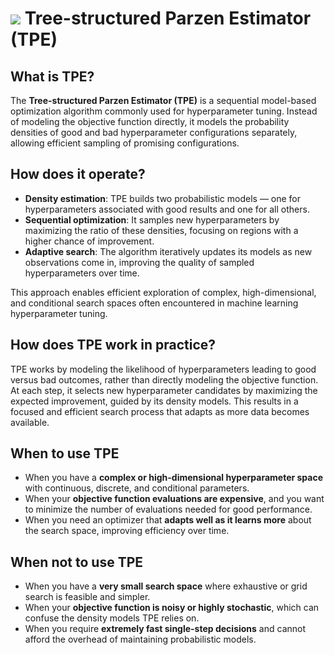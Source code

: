 # <img class='emoji_nav' src='emojis/tree2.svg' /> Tree-structured Parzen Estimator (TPE)

<div id="toc"></div>

<!-- What is TPE and how does it work? -->

<!-- Category: Models -->

## What is TPE?

The **Tree-structured Parzen Estimator (TPE)** is a sequential model-based optimization algorithm commonly used for hyperparameter tuning. Instead of modeling the objective function directly, it models the probability densities of good and bad hyperparameter configurations separately, allowing efficient sampling of promising configurations.

## How does it operate?

- **Density estimation**: TPE builds two probabilistic models — one for hyperparameters associated with good results and one for all others.
- **Sequential optimization**: It samples new hyperparameters by maximizing the ratio of these densities, focusing on regions with a higher chance of improvement.
- **Adaptive search**: The algorithm iteratively updates its models as new observations come in, improving the quality of sampled hyperparameters over time.

This approach enables efficient exploration of complex, high-dimensional, and conditional search spaces often encountered in machine learning hyperparameter tuning.

## How does TPE work in practice?

TPE works by modeling the likelihood of hyperparameters leading to good versus bad outcomes, rather than directly modeling the objective function. At each step, it selects new hyperparameter candidates by maximizing the expected improvement, guided by its density models. This results in a focused and efficient search process that adapts as more data becomes available.

## When to use TPE

- When you have a **complex or high-dimensional hyperparameter space** with continuous, discrete, and conditional parameters.
- When your **objective function evaluations are expensive**, and you want to minimize the number of evaluations needed for good performance.
- When you need an optimizer that **adapts well as it learns more** about the search space, improving efficiency over time.

## When not to use TPE

- When you have a **very small search space** where exhaustive or grid search is feasible and simpler.
- When your **objective function is noisy or highly stochastic**, which can confuse the density models TPE relies on.
- When you require **extremely fast single-step decisions** and cannot afford the overhead of maintaining probabilistic models.

